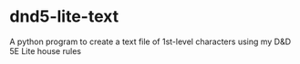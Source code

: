 # dnd5-lite-text
A python program to create a text file of 1st-level characters using my D&amp;D 5E Lite house rules
